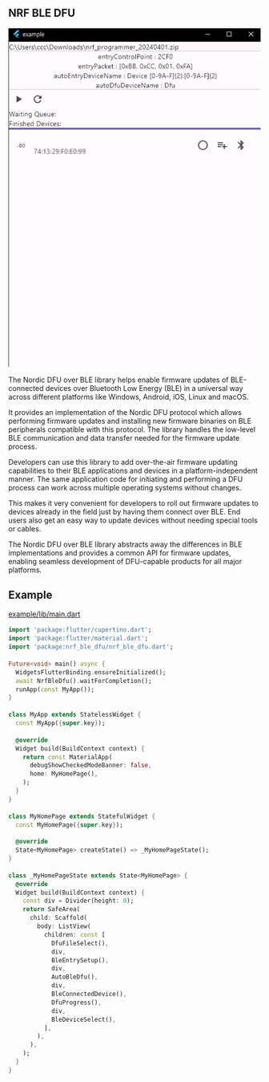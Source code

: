 ## NRF BLE DFU
![Example](doc/fin.png)

The Nordic DFU over BLE library helps enable firmware updates of BLE-connected devices over Bluetooth Low Energy (BLE) in a universal way across different platforms like Windows, Android, iOS, Linux and macOS.

It provides an implementation of the Nordic DFU protocol which allows performing firmware updates and installing new firmware binaries on BLE peripherals compatible with this protocol. The library handles the low-level BLE communication and data transfer needed for the firmware update process.

Developers can use this library to add over-the-air firmware updating capabilities to their BLE applications and devices in a platform-independent manner. The same application code for initiating and performing a DFU process can work across multiple operating systems without changes.

This makes it very convenient for developers to roll out firmware updates to devices already in the field just by having them connect over BLE. End users also get an easy way to update devices without needing special tools or cables.

The Nordic DFU over BLE library abstracts away the differences in BLE implementations and provides a common API for firmware updates, enabling seamless development of DFU-capable products for all major platforms.

## Example
[example/lib/main.dart](example/lib/main.dart)
```dart
import 'package:flutter/cupertino.dart';
import 'package:flutter/material.dart';
import 'package:nrf_ble_dfu/nrf_ble_dfu.dart';

Future<void> main() async {
  WidgetsFlutterBinding.ensureInitialized();
  await NrfBleDfu().waitForCompletion();
  runApp(const MyApp());
}

class MyApp extends StatelessWidget {
  const MyApp({super.key});

  @override
  Widget build(BuildContext context) {
    return const MaterialApp(
      debugShowCheckedModeBanner: false,
      home: MyHomePage(),
    );
  }
}

class MyHomePage extends StatefulWidget {
  const MyHomePage({super.key});

  @override
  State<MyHomePage> createState() => _MyHomePageState();
}

class _MyHomePageState extends State<MyHomePage> {
  @override
  Widget build(BuildContext context) {
    const div = Divider(height: 0);
    return SafeArea(
      child: Scaffold(
        body: ListView(
          children: const [
            DfuFileSelect(),
            div,
            BleEntrySetup(),
            div,
            AutoBleDfu(),
            div,
            BleConnectedDevice(),
            DfuProgress(),
            div,
            BleDeviceSelect(),
          ],
        ),
      ),
    );
  }
}
```